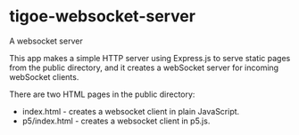 # tigoe-websocket-server

A websocket server

This app makes a simple HTTP server using Express.js 
to serve static pages from the public directory, and it creates a webSocket server
for incoming webSocket clients. 

There are two HTML pages in the public directory:
* index.html - creates a websocket client in plain JavaScript.
* p5/index.html - creates a websocket client in p5.js. 